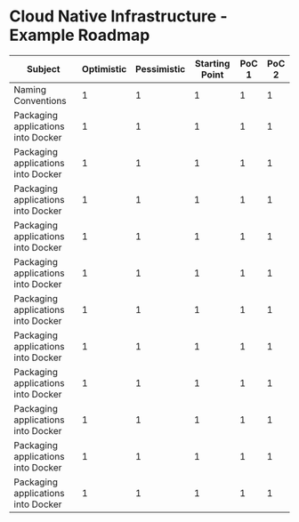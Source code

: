 # Cloud Native Infrastructure - Example Roadmap

| Subject | Optimistic | Pessimistic | Starting Point | PoC 1 | PoC 2 |
| --- | --- | --- | --- | --- | --- |
| Naming Conventions | 1 | 1 | 1 | 1 | 1 |
| Packaging applications into Docker | 1 | 1 | 1 | 1 | 1 |
| Packaging applications into Docker | 1 | 1 | 1 | 1 | 1 |
| Packaging applications into Docker | 1 | 1 | 1 | 1 | 1 |
| Packaging applications into Docker | 1 | 1 | 1 | 1 | 1 |
| Packaging applications into Docker | 1 | 1 | 1 | 1 | 1 |
| Packaging applications into Docker | 1 | 1 | 1 | 1 | 1 |
| Packaging applications into Docker | 1 | 1 | 1 | 1 | 1 |
| Packaging applications into Docker | 1 | 1 | 1 | 1 | 1 |
| Packaging applications into Docker | 1 | 1 | 1 | 1 | 1 |
| Packaging applications into Docker | 1 | 1 | 1 | 1 | 1 |
| Packaging applications into Docker | 1 | 1 | 1 | 1 | 1 |
